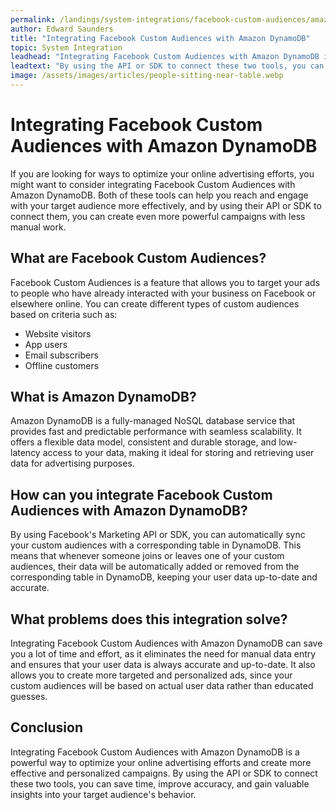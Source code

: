 ```yaml
---
permalink: /landings/system-integrations/facebook-custom-audiences/amazon-dynamodb
author: Edward Saunders
title: "Integrating Facebook Custom Audiences with Amazon DynamoDB"
topic: System Integration
leadhead: "Integrating Facebook Custom Audiences with Amazon DynamoDB is a powerful way to optimize your online advertising efforts and create more effective and personalized campaigns"
leadtext: "By using the API or SDK to connect these two tools, you can save time, improve accuracy, and gain valuable insights into your target audience's behavior."
image: /assets/images/articles/people-sitting-near-table.webp
---
```

<div class="arttext">	<h1>Integrating Facebook Custom Audiences with Amazon DynamoDB</h1>
	<p>If you are looking for ways to optimize your online advertising efforts, you might want to consider integrating Facebook Custom Audiences with Amazon DynamoDB. Both of these tools can help you reach and engage with your target audience more effectively, and by using their API or SDK to connect them, you can create even more powerful campaigns with less manual work.</p>
	<h2>What are Facebook Custom Audiences?</h2>
	<p>Facebook Custom Audiences is a feature that allows you to target your ads to people who have already interacted with your business on Facebook or elsewhere online. You can create different types of custom audiences based on criteria such as:</p>
	<ul>
		<li>Website visitors</li>
		<li>App users</li>
		<li>Email subscribers</li>
		<li>Offline customers</li>
	</ul>
	<h2>What is Amazon DynamoDB?</h2>
	<p>Amazon DynamoDB is a fully-managed NoSQL database service that provides fast and predictable performance with seamless scalability. It offers a flexible data model, consistent and durable storage, and low-latency access to your data, making it ideal for storing and retrieving user data for advertising purposes.</p>
	<h2>How can you integrate Facebook Custom Audiences with Amazon DynamoDB?</h2>
	<p>By using Facebook's Marketing API or SDK, you can automatically sync your custom audiences with a corresponding table in DynamoDB. This means that whenever someone joins or leaves one of your custom audiences, their data will be automatically added or removed from the corresponding table in DynamoDB, keeping your user data up-to-date and accurate.</p>
	<h2>What problems does this integration solve?</h2>
	<p>Integrating Facebook Custom Audiences with Amazon DynamoDB can save you a lot of time and effort, as it eliminates the need for manual data entry and ensures that your user data is always accurate and up-to-date. It also allows you to create more targeted and personalized ads, since your custom audiences will be based on actual user data rather than educated guesses.</p>
	<h2>Conclusion</h2>
	<p>Integrating Facebook Custom Audiences with Amazon DynamoDB is a powerful way to optimize your online advertising efforts and create more effective and personalized campaigns. By using the API or SDK to connect these two tools, you can save time, improve accuracy, and gain valuable insights into your target audience's behavior.</p>
</div>